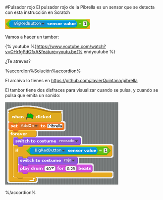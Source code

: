 #Pulsador rojo
El pulsador rojo de la Pibrella es un sensor que se detecta con esta instrucción en Scratch

![](/assets/sensor-pulsadorrojo.png)

Vamos a hacer un tambor:

{% youtube %}https://www.youtube.com/watch?v=OHrfgPdOfxA&feature=youtu.be{% endyoutube %}

¿Te atreves?

%accordion%Solución%accordion%

El archivo lo tienes en https://github.com/JavierQuintana/pibrella

El tambor tiene dos disfraces para visualizar cuando se pulsa, y cuando se pulsa que emita un sonido:

![](/assets/tambor-programa.png)

%/accordion%

